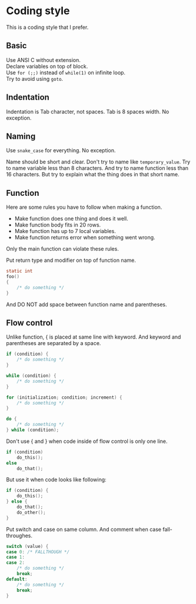 Coding style
============

This is a coding style that I prefer.

Basic
-----

Use ANSI C without extension.  
Declare variables on top of block.  
Use `for (;;)` instead of `while(1)` on infinite loop.  
Try to avoid using `goto`.  

Indentation
-----------

Indentation is Tab character, not spaces. Tab is 8 spaces width. No exception.

Naming
------

Use `snake_case` for everything. No exception.  

Name should be short and clear. Don't try to name like `temporary_value`.
Try to name variable less than 8 characters.
And try to name function less than 16 characters.
But try to explain what the thing does in that short name.

Function
--------

Here are some rules you have to follow when making a function.

* Make function does one thing and does it well.
* Make function body fits in 20 rows.
* Make function has up to 7 local variables.
* Make function returns error when something went wrong.

Only the main function can violate these rules.

Put return type and modifier on top of function name.

```c
static int
foo()
{
    /* do something */
}
```

And DO NOT add space between function name and parentheses.

Flow control
------------

Unlike function, { is placed at same line with keyword.
And keyword and parentheses are separated by a space.

```c
if (condition) {
    /* do something */
}

while (condition) {
    /* do something */
}

for (initialization; condition; increment) {
    /* do something */
}

do {
    /* do something */
} while (condition);
```

Don't use { and } when code inside of flow control is only one line.  
```c
if (condition)
    do_this();
else
    do_that();
```

But use it when code looks like following:
```c
if (condition) {
    do_this();
} else {
    do_that();
    do_other();
}
```

Put switch and case on same column. And comment when case fall-throughes.
```c
switch (value) {
case 0: /* FALLTHOUGH */
case 1:
case 2:
    /* do something */
    break;
default:
    /* do something */
    break;
}
```
